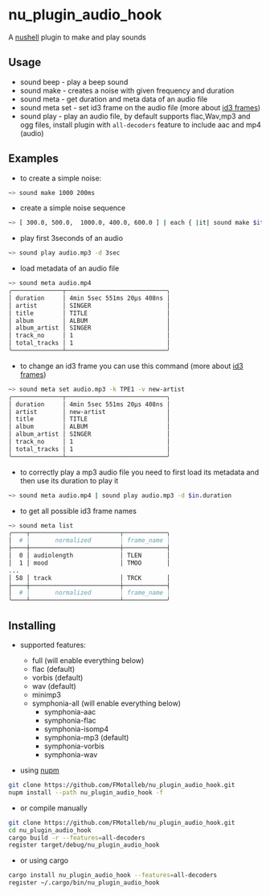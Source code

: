 # nu_plugin_audio_hook

A [nushell](https://www.nushell.sh/) plugin to make and play sounds

## Usage

* sound beep - play a beep sound
* sound make - creates a noise with given frequency and duration
* sound meta - get duration and meta data of an audio file
* sound meta set - set id3 frame on the audio file (more about [id3 frames](https://docs.puddletag.net/source/id3.html))
* sound play - play an audio file, by default supports flac,Wav,mp3 and ogg files, install plugin with `all-decoders` feature to include aac and mp4 (audio)

## Examples

* to create a simple noise:

```bash
~> sound make 1000 200ms
```

* create a simple noise sequence

```bash
~> [ 300.0, 500.0,  1000.0, 400.0, 600.0 ] | each { |it| sound make $it 150ms }
```

* play first 3seconds of an audio

```bash
~> sound play audio.mp3 -d 3sec
```

* load metadata of an audio file

```bash
~> sound meta audio.mp4
╭──────────────┬────────────────────────────╮
│ duration     │ 4min 5sec 551ms 20µs 408ns │
│ artist       │ SINGER                     │
│ title        │ TITLE                      │
│ album        │ ALBUM                      │
│ album_artist │ SINGER                     │
│ track_no     │ 1                          │
│ total_tracks │ 1                          │
╰──────────────┴────────────────────────────╯
```

* to change an id3 frame you can use this command (more about [id3 frames](https://docs.puddletag.net/source/id3.html))

```bash
~> sound meta set audio.mp3 -k TPE1 -v new-artist
╭──────────────┬────────────────────────────╮
│ duration     │ 4min 5sec 551ms 20µs 408ns │
│ artist       │ new-artist                 │
│ title        │ TITLE                      │
│ album        │ ALBUM                      │
│ album_artist │ SINGER                     │
│ track_no     │ 1                          │
│ total_tracks │ 1                          │
╰──────────────┴────────────────────────────╯
```

* to correctly play a mp3 audio file you need to first load its metadata and then use its duration to play it

```bash
~> sound meta audio.mp4 | sound play audio.mp3 -d $in.duration
```

* to get all possible id3 frame names

```bash
~> sound meta list
╭────┬─────────────────────────┬────────────╮
│  # │       normalized        │ frame_name │
├────┼─────────────────────────┼────────────┤
│  0 │ audiolength             │ TLEN       │
│  1 │ mood                    │ TMOO       │
...
│ 58 │ track                   │ TRCK       │
├────┼─────────────────────────┼────────────┤
│  # │       normalized        │ frame_name │
╰────┴─────────────────────────┴────────────╯
```

## Installing

* supported features:
  * full (will enable everything below)
  * flac (default)
  * vorbis (default)
  * wav (default)
  * minimp3
  * symphonia-all (will enable everything below)
    * symphonia-aac
    * symphonia-flac
    * symphonia-isomp4
    * symphonia-mp3 (default)
    * symphonia-vorbis
    * symphonia-wav

* using [nupm](https://github.com/nushell/nupm)

```bash
git clone https://github.com/FMotalleb/nu_plugin_audio_hook.git
nupm install --path nu_plugin_audio_hook -f
```

* or compile manually

```bash
git clone https://github.com/FMotalleb/nu_plugin_audio_hook.git
cd nu_plugin_audio_hook
cargo build -r --features=all-decoders
register target/debug/nu_plugin_audio_hook 
```

* or using cargo

```bash
cargo install nu_plugin_audio_hook --features=all-decoders
register ~/.cargo/bin/nu_plugin_audio_hook
```
